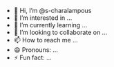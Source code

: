 - 👋 Hi, I’m @s-charalampous
- 👀 I’m interested in ...
- 🌱 I’m currently learning ...
- 💞️ I’m looking to collaborate on ...
- 📫 How to reach me ...
- 😄 Pronouns: ...
- ⚡ Fun fact: ...

<!---
s-charalampous/s-charalampous is a ✨ special ✨ repository because its `README.md` (this file) appears on your GitHub profile.
You can click the Preview link to take a look at your changes.
--->
